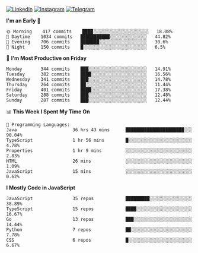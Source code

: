 [![Linkedin](https://img.shields.io/badge/-Archie-blue?style=flat-square&labelColor=gray&logo=Linkedin&logoColor=white&link=https://www.linkedin.com/in/archisdi)](https://www.linkedin.com/in/archisdi)
[![Instagram](https://img.shields.io/badge/-@archisdi-orange?style=flat-square&labelColor=gray&logo=Instagram&logoColor=white&link=https://www.instagram.com/archisdi)](https://www.instagram.com/archisdi)
[![Telegram](https://img.shields.io/badge/-aai-informational?style=flat-square&labelColor=gray&logo=telegram&logoColor=white&link=https://t.me/archisdi)](https://t.me/archisdi)

<!--START_SECTION:waka-->
**I'm an Early 🐤** 

```text
🌞 Morning    417 commits    ████░░░░░░░░░░░░░░░░░░░░░   18.08% 
🌆 Daytime    1034 commits   ███████████░░░░░░░░░░░░░░   44.82% 
🌃 Evening    706 commits    ███████░░░░░░░░░░░░░░░░░░   30.6% 
🌙 Night      150 commits    █░░░░░░░░░░░░░░░░░░░░░░░░   6.5%

```
📅 **I'm Most Productive on Friday** 

```text
Monday       344 commits    ███░░░░░░░░░░░░░░░░░░░░░░   14.91% 
Tuesday      382 commits    ████░░░░░░░░░░░░░░░░░░░░░   16.56% 
Wednesday    341 commits    ███░░░░░░░░░░░░░░░░░░░░░░   14.78% 
Thursday     264 commits    ██░░░░░░░░░░░░░░░░░░░░░░░   11.44% 
Friday       401 commits    ████░░░░░░░░░░░░░░░░░░░░░   17.38% 
Saturday     288 commits    ███░░░░░░░░░░░░░░░░░░░░░░   12.48% 
Sunday       287 commits    ███░░░░░░░░░░░░░░░░░░░░░░   12.44%

```


📊 **This Week I Spent My Time On** 

```text
💬 Programming Languages: 
Java                     36 hrs 43 mins      ██████████████████████░░░   90.04% 
TypeScript               1 hr 56 mins        █░░░░░░░░░░░░░░░░░░░░░░░░   4.78% 
Properties               1 hr 9 mins         ░░░░░░░░░░░░░░░░░░░░░░░░░   2.83% 
HTML                     26 mins             ░░░░░░░░░░░░░░░░░░░░░░░░░   1.09% 
JavaScript               15 mins             ░░░░░░░░░░░░░░░░░░░░░░░░░   0.62%

```

**I Mostly Code in JavaScript** 

```text
JavaScript               35 repos            █████████░░░░░░░░░░░░░░░░   38.89% 
TypeScript               15 repos            ████░░░░░░░░░░░░░░░░░░░░░   16.67% 
Go                       13 repos            ███░░░░░░░░░░░░░░░░░░░░░░   14.44% 
Python                   7 repos             ██░░░░░░░░░░░░░░░░░░░░░░░   7.78% 
CSS                      6 repos             █░░░░░░░░░░░░░░░░░░░░░░░░   6.67%

```



<!--END_SECTION:waka-->